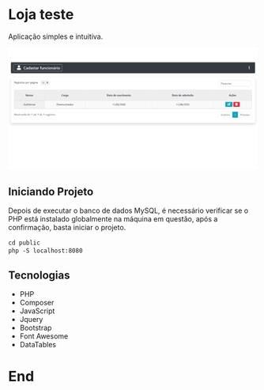# Loja teste

Aplicação simples e intuitiva.

![](https://github.com/Guilherme1612/loja_test_01/blob/master/public/img/aplication.PNG?raw=true)

## Iniciando Projeto

Depois de executar o banco de dados MySQL, é necessário verificar se o PHP está instalado globalmente na máquina em questão, após a confirmação, basta iniciar o projeto.

    cd public
    php -S localhost:8080

## Tecnologias

- PHP
- Composer
- JavaScript
- Jquery
- Bootstrap
- Font Awesome
- DataTables

# End
